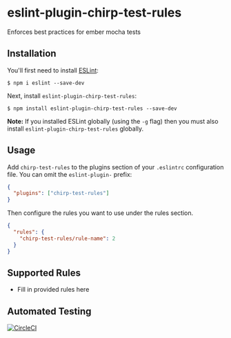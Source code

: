 # eslint-plugin-chirp-test-rules

Enforces best practices for ember mocha tests

## Installation

You'll first need to install [ESLint](http://eslint.org):

```
$ npm i eslint --save-dev
```

Next, install `eslint-plugin-chirp-test-rules`:

```
$ npm install eslint-plugin-chirp-test-rules --save-dev
```

**Note:** If you installed ESLint globally (using the `-g` flag) then you must also install `eslint-plugin-chirp-test-rules` globally.

## Usage

Add `chirp-test-rules` to the plugins section of your `.eslintrc` configuration file. You can omit the `eslint-plugin-` prefix:

```json
{
  "plugins": ["chirp-test-rules"]
}
```

Then configure the rules you want to use under the rules section.

```json
{
  "rules": {
    "chirp-test-rules/rule-name": 2
  }
}
```

## Supported Rules

- Fill in provided rules here

## Automated Testing

[![CircleCI](https://circleci.com/github/IoraHealth/eslint-plugin-chirp-test-rules.svg?style=svg)](https://app.circleci.com/pipelines/github/IoraHealth/eslint-plugin-chirp-test-rules)

